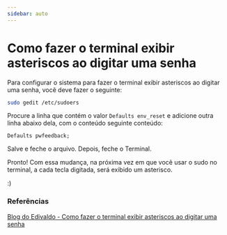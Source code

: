 ```yaml
---
sidebar: auto
---
```

# Como fazer o terminal exibir asteriscos ao digitar uma senha

Para configurar o sistema para fazer o terminal exibir asteriscos ao digitar uma senha, você deve fazer o seguinte:

```bash
sudo gedit /etc/sudoers
```

Procure a linha que contém o valor `Defaults env_reset` e adicione outra linha abaixo dela, com o conteúdo seguinte conteúdo:

```text
Defaults pwfeedback;
```

Salve e feche o arquivo. Depois, feche o Terminal.

Pronto! Com essa mudança, na próxima vez em que você usar o sudo no terminal, a cada tecla digitada, será exibido um asterisco.

:)

### Referências

[Blog do Edivaldo - Como fazer o terminal exibir asteriscos ao digitar uma senha](https://www.edivaldobrito.com.br/exibir-asteriscos-ao-digitar-uma-senha/)